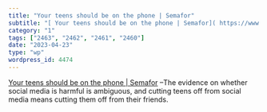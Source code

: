 ```yaml
---
title: "Your teens should be on the phone | Semafor"
subtitle: "[ Your teens should be on the phone | Semafor]( https://www.semafor.com/article/04/21/2023/teens-sma..."
category: "1"
tags: ["2463", "2462", "2461", "2460"]
date: "2023-04-23"
type: "wp"
wordpress_id: 4474
---
```

[ Your teens should be on the phone | Semafor]( https://www.semafor.com/article/04/21/2023/teens-smartphone-social-media) –The evidence on whether social media is harmful is ambiguous, and cutting teens off from social media means cutting them off from their friends.